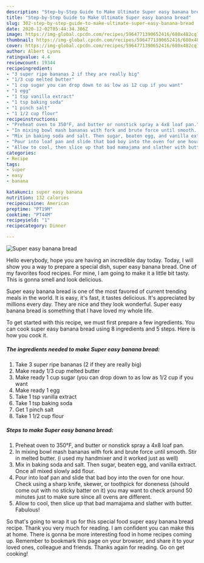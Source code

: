 ```yaml
---
description: "Step-by-Step Guide to Make Ultimate Super easy banana bread"
title: "Step-by-Step Guide to Make Ultimate Super easy banana bread"
slug: 302-step-by-step-guide-to-make-ultimate-super-easy-banana-bread
date: 2020-12-02T05:44:34.386Z
image: https://img-global.cpcdn.com/recipes/5964771390652416/680x482cq70/super-easy-banana-bread-recipe-main-photo.jpg
thumbnail: https://img-global.cpcdn.com/recipes/5964771390652416/680x482cq70/super-easy-banana-bread-recipe-main-photo.jpg
cover: https://img-global.cpcdn.com/recipes/5964771390652416/680x482cq70/super-easy-banana-bread-recipe-main-photo.jpg
author: Albert Lyons
ratingvalue: 4.4
reviewcount: 19344
recipeingredient:
- "3 super ripe bananas 2 if they are really big"
- "1/3 cup melted butter"
- "1 cup sugar you can drop down to as low as 12 cup if you want"
- "1 egg"
- "1 tsp vanilla extract"
- "1 tsp baking soda"
- "1 pinch salt"
- "1 1/2 cup flour"
recipeinstructions:
- "Preheat oven to 350°F, and butter or nonstick spray a 4x8 loaf pan."
- "In mixing bowl mash bananas with fork and brute force until smooth. Stir in melted butter. (i used my handmixer and it worked just as well)"
- "Mix in baking soda and salt. Then sugar, beaten egg, and vanilla extract. Once all mixed slowly add flour."
- "Pour into loaf pan and slide that bad boy into the oven for one hour. Check using a sharp knife, skewer, or toothpick for doneness (should come out with no sticky batter on it) you may want to check around 50 minutes just to make sure since all ovens are different."
- "Allow to cool, then slice up that bad mamajama and slather with butter. Fabulous!"
categories:
- Recipe
tags:
- super
- easy
- banana

katakunci: super easy banana 
nutrition: 132 calories
recipecuisine: American
preptime: "PT19M"
cooktime: "PT44M"
recipeyield: "1"
recipecategory: Dinner

---
```



![Super easy banana bread](https://img-global.cpcdn.com/recipes/5964771390652416/680x482cq70/super-easy-banana-bread-recipe-main-photo.jpg)

Hello everybody, hope you are having an incredible day today. Today, I will show you a way to prepare a special dish, super easy banana bread. One of my favorites food recipes. For mine, I am going to make it a little bit tasty. This is gonna smell and look delicious.

Super easy banana bread is one of the most favored of current trending meals in the world. It is easy, it's fast, it tastes delicious. It's appreciated by millions every day. They are nice and they look wonderful. Super easy banana bread is something that I have loved my whole life.




To get started with this recipe, we must first prepare a few ingredients. You can cook super easy banana bread using 8 ingredients and 5 steps. Here is how you cook it.

<!--inarticleads1-->

##### The ingredients needed to make Super easy banana bread:

1. Take 3 super ripe bananas (2 if they are really big)
1. Make ready 1/3 cup melted butter
1. Make ready 1 cup sugar (you can drop down to as low as 1/2 cup if you want
1. Make ready 1 egg
1. Take 1 tsp vanilla extract
1. Take 1 tsp baking soda
1. Get 1 pinch salt
1. Take 1 1/2 cup flour




<!--inarticleads2-->

##### Steps to make Super easy banana bread:

1. Preheat oven to 350°F, and butter or nonstick spray a 4x8 loaf pan.
1. In mixing bowl mash bananas with fork and brute force until smooth. Stir in melted butter. (i used my handmixer and it worked just as well)
1. Mix in baking soda and salt. Then sugar, beaten egg, and vanilla extract. Once all mixed slowly add flour.
1. Pour into loaf pan and slide that bad boy into the oven for one hour. Check using a sharp knife, skewer, or toothpick for doneness (should come out with no sticky batter on it) you may want to check around 50 minutes just to make sure since all ovens are different.
1. Allow to cool, then slice up that bad mamajama and slather with butter. Fabulous!




So that's going to wrap it up for this special food super easy banana bread recipe. Thank you very much for reading. I am confident you can make this at home. There is gonna be more interesting food in home recipes coming up. Remember to bookmark this page on your browser, and share it to your loved ones, colleague and friends. Thanks again for reading. Go on get cooking!
